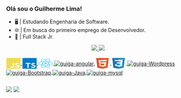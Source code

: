 ### Olá sou o Guilherme Lima!


- 🖥️ | Estudando Engenharia de Software.
- 🌐 | Em busca do primeiro emprego de Desenvolvedor. 
- 📖 | Full Stack Jr.


<div align="center">
  <a href="https://github.com/guigareal">
  <img height="180em" src="https://github-readme-stats.vercel.app/api?username=gui2&show_icons=true&theme=dark&include_all_commits=true&count_private=true"/>
  <img height="180em" src="https://github-readme-stats.vercel.app/api/top-langs/?username=gui3&layout=compact&langs_count=7&theme=dark"/>
</div>

<div style="display: inline_block"><br>
  <img align="center" alt="guiga-Js" height="30" width="40" src="https://raw.githubusercontent.com/devicons/devicon/master/icons/javascript/javascript-plain.svg">
  <img align="center" alt="guiga-Ts" height="30" width="40" src="https://raw.githubusercontent.com/devicons/devicon/master/icons/typescript/typescript-plain.svg">
  <img align="center" alt="guiga-React" height="30" width="40" src="https://raw.githubusercontent.com/devicons/devicon/master/icons/react/react-original.svg">
  <img align="center" alt="guiga-angular"  height="30" width="40" src="https://cdn.jsdelivr.net/gh/devicons/devicon/icons/angularjs/angularjs-plain.svg" />
  <img align="center" alt="clin-HTML" height="30" width="40" src="https://raw.githubusercontent.com/devicons/devicon/master/icons/html5/html5-original.svg">
  <img align="center" alt="guiga-CSS" height="30" width="40" src="https://raw.githubusercontent.com/devicons/devicon/master/icons/css3/css3-original.svg">
  <img align="center" alt="guiga-Wordpress" height="30" width="40" src="https://cdn.jsdelivr.net/gh/devicons/devicon/icons/wordpress/wordpress-plain.svg" />
  <img align="center" alt="guiga-Bootstrap" height="30" width="40" src="https://cdn.jsdelivr.net/gh/devicons/devicon/icons/bootstrap/bootstrap-original.svg" />
  <img align="center" alt="guiga-Java" height="30" width="40" src="https://cdn.jsdelivr.net/gh/devicons/devicon/icons/java/java-original-wordmark.svg" />
  <img align="center" alt="guiga-mysql" height="30" width="40" src="https://cdn.jsdelivr.net/gh/devicons/devicon/icons/mysql/mysql-original.svg" />
</div>

##

<div>
  <a href="https://instagram.com/realguiga" target="_blank"><img src="https://img.shields.io/badge/-Instagram-%23E4405F?style=for-the-badge&logo=instagram&logoColor=white" target="_blank"></a>
  <a href = "mailto:corporativogui@outlook.com"><img src="https://img.shields.io/badge/-Gmail-%23333?style=for-the-badge&logo=gmail&logoColor=white" target="_blank"></a
</div>
